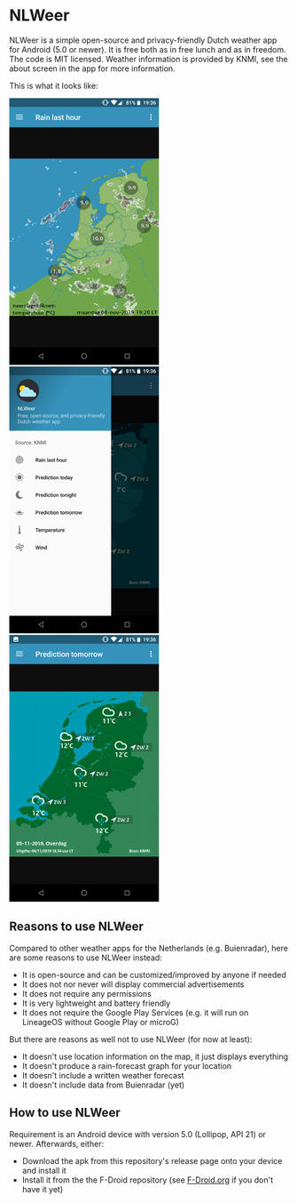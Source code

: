 NLWeer
================

NLWeer is a simple open-source and privacy-friendly Dutch weather app for Android (5.0 or newer). It is free both as in free lunch and as in freedom. The code is MIT licensed. Weather information is provided by KNMI, see the about screen in the app for more information.

This is what it looks like:

![NLWeer rain radar](metadata/en-US/images/phoneScreenshots/rain_radar.png) ![NLWeer navigation menu](metadata/en-US/images/phoneScreenshots/navigation_menu.png) ![NLWeer forecast](metadata/en-US/images/phoneScreenshots/forecast.png)


Reasons to use NLWeer
-------------

Compared to other weather apps for the Netherlands (e.g. Buienradar), here are some reasons to use NLWeer instead:

* It is open-source and can be customized/improved by anyone if needed
* It does not nor never will display commercial advertisements
* It does not require any permissions
* It is very lightweight and battery friendly
* It does not require the Google Play Services (e.g. it will run on LineageOS without Google Play or microG)

But there are reasons as well not to use NLWeer (for now at least):

* It doesn't use location information on the map, it just displays everything
* It doesn't produce a rain-forecast graph for your location
* It doesn't include a written weather forecast
* It doesn't include data from Buienradar (yet)


How to use NLWeer
-------------

Requirement is an Android device with version 5.0 (Lollipop, API 21) or newer. Afterwards, either:

* Download the apk from this repository's release page onto your device and install it
* Install it from the the F-Droid repository (see [F-Droid.org](https://f-droid.org) if you don't have it yet)

